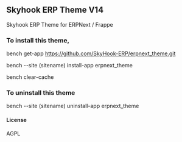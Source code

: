 ## Skyhook ERP Theme V14

Skyhook ERP Theme for ERPNext / Frappe

### To install this theme,

bench get-app https://github.com/SkyHook-ERP/erpnext_theme.git

bench --site (sitename) install-app erpnext_theme

bench clear-cache


### To uninstall this theme

bench --site (sitename) uninstall-app erpnext_theme

#### License

AGPL
